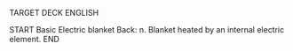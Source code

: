 TARGET DECK
ENGLISH

START
Basic
Electric blanket
Back: n. Blanket heated by an internal electric element.
END
